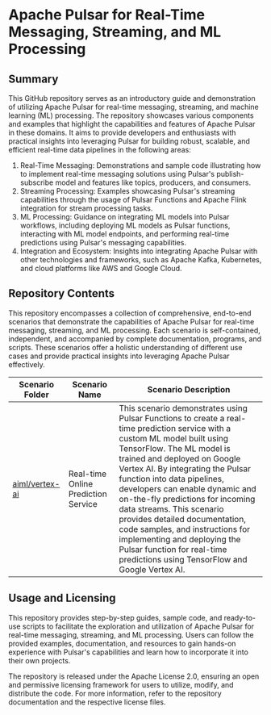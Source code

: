 # Apache Pulsar for Real-Time Messaging, Streaming, and ML Processing

## Summary

This GitHub repository serves as an introductory guide and demonstration of utilizing Apache Pulsar for real-time messaging, streaming, and machine learning (ML) processing. The repository showcases various components and examples that highlight the capabilities and features of Apache Pulsar in these domains. It aims to provide developers and enthusiasts with practical insights into leveraging Pulsar for building robust, scalable, and efficient real-time data pipelines in the following areas:

1. Real-Time Messaging: Demonstrations and sample code illustrating how to implement real-time messaging solutions using Pulsar's publish-subscribe model and features like topics, producers, and consumers.
2. Streaming Processing: Examples showcasing Pulsar's streaming capabilities through the usage of Pulsar Functions and Apache Flink integration for stream processing tasks.
3. ML Processing: Guidance on integrating ML models into Pulsar workflows, including deploying ML models as Pulsar functions, interacting with ML model endpoints, and performing real-time predictions using Pulsar's messaging capabilities.
4. Integration and Ecosystem: Insights into integrating Apache Pulsar with other technologies and frameworks, such as Apache Kafka, Kubernetes, and cloud platforms like AWS and Google Cloud.

## Repository Contents

This repository encompasses a collection of comprehensive, end-to-end scenarios that demonstrate the capabilities of Apache Pulsar for real-time messaging, streaming, and ML processing. Each scenario is self-contained, independent, and accompanied by complete documentation, programs, and scripts. These scenarios offer a holistic understanding of different use cases and provide practical insights into leveraging Apache Pulsar effectively.

| Scenario Folder | Scenario Name | Scenario Description |
| --------------- | ------------- | -------------------- |
| [aiml/vertex-ai](aiml/vertex-ai/) | Real-time Online Prediction Service | This scenario demonstrates using Pulsar Functions to create a real-time prediction service with a custom ML model built using TensorFlow. The ML model is trained and deployed on Google Vertex AI. By integrating the Pulsar function into data pipelines, developers can enable dynamic and on-the-fly predictions for incoming data streams. This scenario provides detailed documentation, code samples, and instructions for implementing and deploying the Pulsar function for real-time predictions using TensorFlow and Google Vertex AI. |

## Usage and Licensing

This repository provides step-by-step guides, sample code, and ready-to-use scripts to facilitate the exploration and utilization of Apache Pulsar for real-time messaging, streaming, and ML processing. Users can follow the provided examples, documentation, and resources to gain hands-on experience with Pulsar's capabilities and learn how to incorporate it into their own projects.

The repository is released under the Apache License 2.0, ensuring an open and permissive licensing framework for users to utilize, modify, and distribute the code. For more information, refer to the repository documentation and the respective license files.